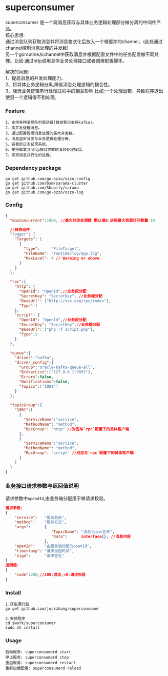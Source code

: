 # superconsumer
superconsumer 是一个将消息获取与具体业务逻辑处理部分做分离的中间件产品。</br>
核心思想:</br>
通过消息队列获取消息并将消息格式化后放入一个带缓冲的channel。(此处通过channel控制消息处理的并发数)</br>
另一个goroutine从channel中获取消息并根据配置文件中的任务配置做不同处理。比如:通过http调用具体业务处理接口或者调用配置脚本。</br>

解决的问题:</br>
    1、提高消息的并发处理能力。</br>
    2、将具体业务逻辑分离,降低消息处理逻辑的耦合性。</br>
    3、降低业务逻辑串行处理过程中的相互影响.比如:一个处理出错，导致程序退出使另一个逻辑得不到处理。</br>

### Feature
```
1、支持多种消息队列驱动器(目前暂只支持kafka)。
2、高并发处理消息。
3、通过配置管理消息处理的最大并发数。
4、消息监听分发与业务逻辑处理分离。
5、完善的日志记录系统。
6、支持脚本与http接口方式的消息处理接口。
7、实现消息并行化的处理。
```
### Dependency package
```
go get github.com/go-ozzo/ozzo-config
go get github.com/bsm/sarama-cluster
go get github.com/Shopify/sarama
go get github.com/go-ozzo/ozzo-log
```

### Config
```json
{
  "maxConcurrent":1000, //最大并发处理数 默认值0:进程最大资源打开数量-10

  //日志组件
  "logger": {
    "Targets": [
      {
        "type":     "FileTarget",
        "FileName": "runtime/log/app.log",
        "MaxLevel": 4 // Warning or above
      }
    ]
  },

  "rpc":{
    "http": {
      "OpenId": "OpenId",//业务段分配
      "SecretKey": "SecretKey", //业务端分配
      "BaseUrl": ["http://xxx.com/rpc/index"],
      "Type":1
    },
    "script": {
      "OpenId": "OpenId",//业务段分配
      "SecretKey": "SecretKey",//业务端分配
      "BaseUrl": ["php -f script.php"],
      "Type":2
    }
  },

  "queue":{
    "driver":"kafka",
    "driver_config":{
      "Group":"oracle-kafka-queue-all",
      "BrokerList":["127.0.0.1:9092"],
      "Errors":false,
      "Notifications":false,
      "Topics":["1001"]
    }
  },

  "topicGroup":{
    "1001":[
      {
        "ServiceName":"service",
        "MethodName": "method",
        "RpcGroup": "http" //对应与`rpc`配置下的具体客户端
      },
      {
        "ServiceName":"service",
        "MethodName": "method",
        "RpcGroup": "script" //对应与`rpc`配置下的具体客户端
      }
    ]
  }
}
```

### 业务接口请求参数与返回值说明
请求参数中`opendId`,由业务端分配用于做请求校验。
```json
请求参数:
{
    "service":   "服务名称",
    "method":    "服务方法",
    "args":      {
                    "TopicName": "消息topic名称",
                    "Data":      interface{}, //消息内容
                 },
    "openId":    "由服务端分配的openId",
    "timestamp": "请求发起时间",
    "sign":      "请求签名"
}
返回值:
{
    "code":200,//200:成功,<0:请求失败
}
```

### Install
```
1.获取源码包
go get github.com/juckzhang/superconsumer

2.安装程序
cd $work/superconsumer
sudo sh install

```

### Usage
```
启动服务: superconsumerd start
停止服务: superconsumerd stop
重启服务: superconsumerd restart
重新加载配置: superconsumerd reload
```